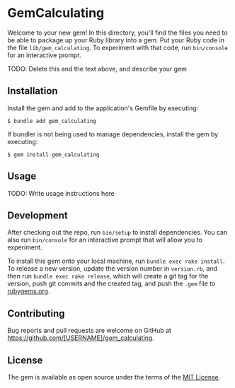 # GemCalculating

Welcome to your new gem! In this directory, you'll find the files you need to be able to package up your Ruby library into a gem. Put your Ruby code in the file `lib/gem_calculating`. To experiment with that code, run `bin/console` for an interactive prompt.

TODO: Delete this and the text above, and describe your gem

## Installation

Install the gem and add to the application's Gemfile by executing:

    $ bundle add gem_calculating

If bundler is not being used to manage dependencies, install the gem by executing:

    $ gem install gem_calculating

## Usage

TODO: Write usage instructions here

## Development

After checking out the repo, run `bin/setup` to install dependencies. You can also run `bin/console` for an interactive prompt that will allow you to experiment.

To install this gem onto your local machine, run `bundle exec rake install`. To release a new version, update the version number in `version.rb`, and then run `bundle exec rake release`, which will create a git tag for the version, push git commits and the created tag, and push the `.gem` file to [rubygems.org](https://rubygems.org).

## Contributing

Bug reports and pull requests are welcome on GitHub at https://github.com/[USERNAME]/gem_calculating.

## License

The gem is available as open source under the terms of the [MIT License](https://opensource.org/licenses/MIT).
